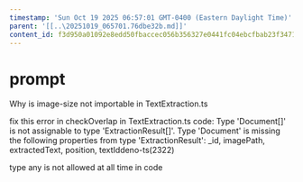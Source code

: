 ```yaml
---
timestamp: 'Sun Oct 19 2025 06:57:01 GMT-0400 (Eastern Daylight Time)'
parent: '[[..\20251019_065701.76dbe32b.md]]'
content_id: f3d950a01092e8edd50fbaccec056b356327e0441fc04ebcfbab23f3471151b1
---
```


# prompt

Why is image-size not importable in TextExtraction.ts

fix this error in checkOverlap in TextExtraction.ts code: Type 'Document\[]' is not assignable to type 'ExtractionResult\[]'.
Type 'Document' is missing the following properties from type 'ExtractionResult': \_id, imagePath, extractedText, position, textIddeno-ts(2322)

type any is not allowed at all time in code
